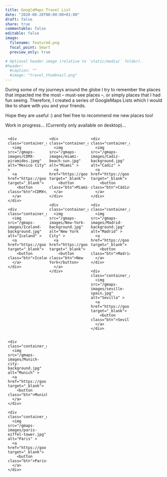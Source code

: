 ```yaml
---
title: GoogleMaps Travel List
date: "2020-08-28T00:00:00+01:00"
draft: false
share: true
commentable: false
editable: false
image:
  filename: featured.png
  focal_point: Smart
  preview_only: true

# Optional header image (relative to `static/media/` folder).
#header:
  #caption: ""
  #image: "travel_thumbnail.png"
---
```

During some of my journeys around the globe I try to remember the places that impacted me the most – must-see places –, or simply places that I had fun seeing. Therefore, I created a series of GoogleMaps Lists which I would like to share with you and your friends.

Hope they are useful :) and feel free to recommend me new places too!

Work in progress... (Currently only available on desktop)...

<!-- STYLESHEET CSS -->
<style>
.row_grid {
  display: -ms-flexbox;
  display: flex;
  -ms-flex-wrap: wrap;
  flex-wrap: wrap;
  padding: 0 4px;
}

.column_grid {
  -ms-flex: 25%;
  flex: 25%;
  max-width: 25%;
  padding: 0 4px;
}

.column_grid img {
  margin-top: 5px;
  vertical-align: middle;
  width: 100%;
}

@media screen and (max-width: 800px) {
  .column_grid {
    -ms-flex: 50%;
    flex: 50%;
    max-width: 50%;
  }
}

@media screen and (max-width: 600px) {
  .column_grid {
    -ms-flex: 100%;
    flex: 100%;
    max-width: 100%;
  }
}

.container_grid {
  position: relative;
  width: 100%;
  max-width: 400px;
}

.container_grid img {
  width: 100%;
  height: auto;
}

.container_grid .btn {
  position: absolute;
  top: 80%;
  left: 20%;
  transform: translate(-50%, -50%);
  -ms-transform: translate(-50%, -50%);
  background-color: rgb(40, 42, 54, 0.8);
  color: white;
  font-size: 16px;
  padding: 12px 24px;
  border: none;
  cursor: pointer;
  border-radius: 10px;
  text-align: center;
  clip-path: polygon(0% 0%, 85% 0%, 100% 50%, 85% 100%, 0% 100%);
}

.container_grid .btn:hover {
  background-color: rgb(41, 98, 255, 0.9);
}
</style>

<div class="row_grid">
  <div class="column_grid">

    <div class="container_grid">
      <img src="/gmaps-images/CDMX-piramides.jpeg" alt="Mexico City" >
      <a href="https://goo.gl/maps/xweG7kQr8jq8omd36" target="_blank">
        <button class="btn">CDMX</button>
      </a>
    </div>

    <div class="container_grid">
      <img src="/gmaps-images/Iceland-background.jpg" alt="Iceland" >
      <a href="https://goo.gl/maps/Rmu2vJUvN9Y8a6bV9" target="_blank">
        <button class="btn">Iceland</button>
      </a>
    </div>

  </div>
  <div class="column_grid">

    <div class="container_grid">
      <img src="/gmaps-images/miami-beach-sun.jpg" alt="Miami" >
      <a href="https://goo.gl/maps/1JEc36CbsZi9HZw27" target="_blank">
        <button class="btn">Miami</button>
      </a>
    </div>

    <div class="container_grid">
      <img src="/gmaps-images/New-York-background.jpg" alt="New York City" >
      <a href="https://goo.gl/maps/qvcjPQ7uvk4XVBKm7" target="_blank">
        <button class="btn">New York</button>
      </a>
    </div>

  </div>
  <div class="column_grid">

    <div class="container_grid">
      <img src="/gmaps-images/Cadiz-background.jpg" alt="Cadiz" >
      <a href="https://goo.gl/maps/n4KSVZf3ekJ84hjR7" target="_blank">
        <button class="btn">Cádiz</button>
      </a>
    </div>

    <div class="container_grid">
      <img src="/gmaps-images/Madrid-background.jpg" alt="Madrid" >
      <a href="https://goo.gl/maps/uVDZCEa1vLotgps78" target="_blank">
        <button class="btn">Madrid</button>
      </a>
    </div>

    <div class="container_grid">
      <img src="/gmaps-images/seville-spain.jpg" alt="Sevilla" >
      <a href="https://goo.gl/maps/hgW4NTkVMnJECMa48" target="_blank">
        <button class="btn">Seville</button>
      </a>
    </div>

  </div>
  <div class="column_grid">

    <div class="container_grid">
      <img src="/gmaps-images/Munich-city-background.jpg" alt="Munich" >
      <a href="https://goo.gl/maps/KmzMJEcfaZ5vkoNy6" target="_blank">
        <button class="btn">Munich</button>
      </a>
    </div>

    <div class="container_grid">
      <img src="/gmaps-images/paris-eiffel-tower.jpg" alt="Paris" >
      <a href="https://goo.gl/maps/CEKdSx2KLyCCzdT86" target="_blank">
        <button class="btn">Paris</button>
      </a>
    </div>

  </div>
</div>
